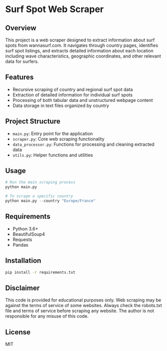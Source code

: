 # Surf Spot Web Scraper

## Overview
This project is a web scraper designed to extract information about surf spots from wannasurf.com. It navigates through country pages, identifies surf spot listings, and extracts detailed information about each location including wave characteristics, geographic coordinates, and other relevant data for surfers.

## Features
- Recursive scraping of country and regional surf spot data
- Extraction of detailed information for individual surf spots
- Processing of both tabular data and unstructured webpage content
- Data storage in text files organized by country

## Project Structure
- `main.py`: Entry point for the application
- `scraper.py`: Core web scraping functionality
- `data_processor.py`: Functions for processing and cleaning extracted data
- `utils.py`: Helper functions and utilities

## Usage
```python
# Run the main scraping process
python main.py

# To scrape a specific country
python main.py --country "Europe/France"
```

## Requirements
- Python 3.6+
- BeautifulSoup4
- Requests
- Pandas

## Installation
```bash
pip install -r requirements.txt
```

## Disclaimer
This code is provided for educational purposes only. Web scraping may be against the terms of service of some websites. Always check the robots.txt file and terms of service before scraping any website. The author is not responsible for any misuse of this code.

## License
MIT
